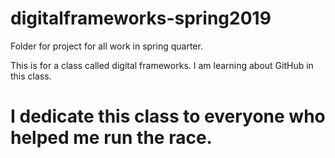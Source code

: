 # digitalframeworks-spring2019
Folder for project for all work in spring quarter.

This is for a class called digital frameworks. I am learning about GitHub in this class. 

# I dedicate this class to everyone who helped me run the race.
